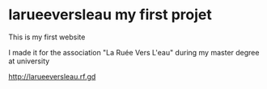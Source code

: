 # larueeversleau my first projet

This is my first website

I made it for the association "La Ruée Vers L'eau" during my master degree at university


http://larueeversleau.rf.gd
